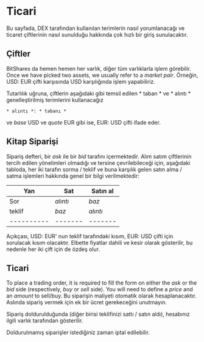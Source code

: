 # Ticari

Bu sayfada, DEX tarafından kullanılan terimlerin nasıl yorumlanacağı ve ticaret çiftlerinin nasıl sunulduğu hakkında çok hızlı bir giriş sunulacaktır.

## Çiftler

BitShares da hemen hemen her varlık, diğer tüm varlıklarla işlem görebilir. Once we have picked two assets, we usually refer to a *market pair*. Örneğin, USD: EUR çifti karşısında USD karşılığında işlem yapabiliriz.

Tutarlılık uğruna, çiftlerin aşağıdaki gibi temsil edilen * taban * ve * alıntı * genelleştirilmiş terimlerini kullanacağız

    * alıntı *: * tabanı *
    

ve *base* USD ve *quote* EUR gibi ise, EUR: USD çifti ifade eder.

## Kitap Siparişi

Sipariş defteri, bir *ask* ile bir *bid* tarafını içermektedir. Alım satım çiftlerinin tercih edilen yönelimleri olmadığı ve tersine çevrilebileceği için, aşağıdaki tabloda, her iki tarafın sorma / teklif ve buna karşılık gelen satın alma / satma işlemleri hakkında genel bir bilgi verilmektedir:

| Yan           | Sat       | Satın al  |
| ------------- | --------- | --------- |
| Sor           | *alıntı*  | *baz*     |
| teklif        | *baz*     | *alıntı*  |
| \---\---\---- | \---\---- | \---\---- |

Açıkçası, USD: EUR' nun teklif tarafındaki kısım, EUR: USD çifti için sorulacak kısım olacaktır. Elbette fiyatlar dahili ve kesir olarak gösterilir, bu nedenle her iki çift için de özdeş olur.

## Ticari

To place a trading order, it is required to fill the form on either the *ask* or the *bid* side (respectively, *buy* or *sell* side). You will need to define a *price* and an *amount* to sell/buy. Bu siparişin maliyeti otomatik olarak hesaplanacaktır. Aslında sipariş vermek için ek bir ücret gerekeceğini unutmayın.

Sipariş doldurulduğunda (diğer birisi teklifinizi sattı / satın aldı), hesabınız ilgili varlık tarafından gösterilir.

Doldurulmamış siparişler istediğiniz zaman iptal edilebilir.